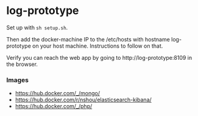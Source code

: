 # log-prototype

Set up with `sh setup.sh`.

Then add the docker-machine IP to the /etc/hosts with hostname log-prototype on your host machine.
Instructions to follow on that.

Verify you can reach the web app by going to http://log-prototype:8109 in the browser.

### Images

 - https://hub.docker.com/_/mongo/
 - https://hub.docker.com/r/nshou/elasticsearch-kibana/
 - https://hub.docker.com/_/php/